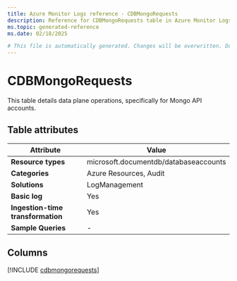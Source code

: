 ```yaml
---
title: Azure Monitor Logs reference - CDBMongoRequests
description: Reference for CDBMongoRequests table in Azure Monitor Logs.
ms.topic: generated-reference
ms.date: 02/18/2025

# This file is automatically generated. Changes will be overwritten. Do not change this file directly.
---
```


# CDBMongoRequests

This table details data plane operations, specifically for Mongo API accounts.


## Table attributes

|Attribute|Value|
|---|---|
|**Resource types**|microsoft.documentdb/databaseaccounts|
|**Categories**|Azure Resources, Audit|
|**Solutions**| LogManagement|
|**Basic log**|Yes|
|**Ingestion-time transformation**|Yes|
|**Sample Queries**|-|



## Columns
  
[!INCLUDE [cdbmongorequests](~/reusable-content/ce-skilling/azure/includes/azure-monitor/reference/tables/cdbmongorequests-include.md)]
